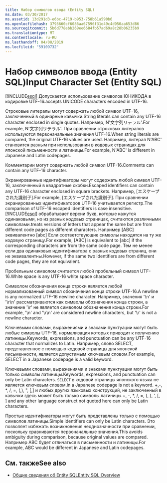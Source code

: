 ```yaml
---
title: Набор символов ввода (Entity SQL)
ms.date: 03/30/2017
ms.assetid: 13d291d3-e6bc-4719-b953-758b61a590b6
ms.openlocfilehash: 3795660cf6086aa67596f31e49c4d950aa653d86
ms.sourcegitcommit: 5b6d778ebb269ee6684fb57ad69a8c28b06235b9
ms.translationtype: MT
ms.contentlocale: ru-RU
ms.lasthandoff: 04/08/2019
ms.locfileid: "59109732"
---
```

# <a name="input-character-set-entity-sql"></a><span data-ttu-id="cb99b-102">Набор символов ввода (Entity SQL)</span><span class="sxs-lookup"><span data-stu-id="cb99b-102">Input Character Set (Entity SQL)</span></span>
[!INCLUDE[esql](../../../../../../includes/esql-md.md)] <span data-ttu-id="cb99b-103">Допускается использование символов ЮНИКОДА в кодировке UTF-16.</span><span class="sxs-lookup"><span data-stu-id="cb99b-103">accepts UNICODE characters encoded in UTF-16.</span></span>  
  
 <span data-ttu-id="cb99b-104">Строковые литералы могут содержать любой символ UTF-16, заключенный в одинарные кавычки.</span><span class="sxs-lookup"><span data-stu-id="cb99b-104">String literals can contain any UTF-16 character enclosed in single quotes.</span></span> <span data-ttu-id="cb99b-105">Например, N'文字列リテラル'.</span><span class="sxs-lookup"><span data-stu-id="cb99b-105">For example, N'文字列リテラル'.</span></span> <span data-ttu-id="cb99b-106">При сравнении строковых литералов используются первоначальные значения UTF-16.</span><span class="sxs-lookup"><span data-stu-id="cb99b-106">When string literals are compared, the original UTF-16 values are used.</span></span> <span data-ttu-id="cb99b-107">Например, литерал N'ABC' становится разным при использовании в кодовых страницах для японской письменности и латиницы.</span><span class="sxs-lookup"><span data-stu-id="cb99b-107">For example, N'ABC' is different in Japanese and Latin codepages.</span></span>  
  
 <span data-ttu-id="cb99b-108">Комментарии могут содержать любой символ UTF-16.</span><span class="sxs-lookup"><span data-stu-id="cb99b-108">Comments can contain any UTF-16 character.</span></span>  
  
 <span data-ttu-id="cb99b-109">Экранированные идентификаторы могут содержать любой символ UTF-16, заключенный в квадратные скобки.</span><span class="sxs-lookup"><span data-stu-id="cb99b-109">Escaped identifiers can contain any UTF-16 character enclosed in square brackets.</span></span> <span data-ttu-id="cb99b-110">Например, [エスケープされた識別子].</span><span class="sxs-lookup"><span data-stu-id="cb99b-110">For example, [エスケープされた識別子].</span></span> <span data-ttu-id="cb99b-111">При сравнении экранированных идентификаторов UTF-16 учитывается регистр.</span><span class="sxs-lookup"><span data-stu-id="cb99b-111">The comparison of UTF-16 escaped identifiers is case insensitive.</span></span> [!INCLUDE[esql](../../../../../../includes/esql-md.md)] <span data-ttu-id="cb99b-112">обрабатывает версии букв, которые кажутся одинаковыми, но из разных кодовых страницах, считаются различными символами.</span><span class="sxs-lookup"><span data-stu-id="cb99b-112">treats versions of letters that appear the same but are from different code pages as different characters.</span></span> <span data-ttu-id="cb99b-113">Например [ABC] эквивалентно [abc] Если соответствующие символы находятся на ту же кодовую страницу.</span><span class="sxs-lookup"><span data-stu-id="cb99b-113">For example, [ABC] is equivalent to [abc] if the corresponding characters are from the same code page.</span></span> <span data-ttu-id="cb99b-114">Тем не менее если два одинаковых идентификатора с разных кодовых страниц, они не эквивалентны.</span><span class="sxs-lookup"><span data-stu-id="cb99b-114">However, if the same two identifiers are from different code pages, they are not equivalent.</span></span>  
  
 <span data-ttu-id="cb99b-115">Пробельным символом считается любой пробельный символ UTF-16.</span><span class="sxs-lookup"><span data-stu-id="cb99b-115">White space is any UTF-16 white space character.</span></span>  
  
 <span data-ttu-id="cb99b-116">Символом обозначения конца строки является любой нормализованный символ обозначения конца строки UTF-16.</span><span class="sxs-lookup"><span data-stu-id="cb99b-116">A newline is any normalized UTF-16 newline character.</span></span> <span data-ttu-id="cb99b-117">Например, значения '\n' и '\r\n' рассматриваются как символы обозначения конца строки, а значение '\r' не является символом обозначения конца строки.</span><span class="sxs-lookup"><span data-stu-id="cb99b-117">For example, '\n' and '\r\n' are considered newline characters, but '\r' is not a newline character.</span></span>  
  
 <span data-ttu-id="cb99b-118">Ключевыми словами, выражениями и знаками пунктуации могут быть любые символы UTF-16, нормализация которых приводит к получению латиницы.</span><span class="sxs-lookup"><span data-stu-id="cb99b-118">Keywords, expressions, and punctuation can be any UTF-16 character that normalizes to Latin.</span></span> <span data-ttu-id="cb99b-119">Например, слово SELECT, представленное с помощью кодовой страницы для японской письменности, является допустимым ключевым словом.</span><span class="sxs-lookup"><span data-stu-id="cb99b-119">For example, SELECT in a Japanese codepage is a valid keyword.</span></span>  
  
 <span data-ttu-id="cb99b-120">Ключевыми словами, выражениями и знаками пунктуации могут быть только символы латиницы.</span><span class="sxs-lookup"><span data-stu-id="cb99b-120">Keywords, expressions, and punctuation can only be Latin characters.</span></span> `SELECT` <span data-ttu-id="cb99b-121">в кодовой страницы японского языка не является ключевым словом.</span><span class="sxs-lookup"><span data-stu-id="cb99b-121">in a Japanese codepage is not a keyword.</span></span> <span data-ttu-id="cb99b-122">+,-, \*, /, =, (,), ", [,] и любых других языковых конструкций, не заключенный в кавычки здесь может быть только символы латиницы.</span><span class="sxs-lookup"><span data-stu-id="cb99b-122">+, -, \*, /, =, (, ), ‘, [, ] and any other language construct not quoted here can only be Latin characters.</span></span>  
  
 <span data-ttu-id="cb99b-123">Простые идентификаторы могут быть представлены только с помощью символов латиницы.</span><span class="sxs-lookup"><span data-stu-id="cb99b-123">Simple identifiers can only be Latin characters.</span></span> <span data-ttu-id="cb99b-124">Это позволяет избежать возникновения неоднозначности при сравнении, поскольку сравниваются первоначальные значения.</span><span class="sxs-lookup"><span data-stu-id="cb99b-124">This avoids ambiguity during comparison, because original values are compared.</span></span> <span data-ttu-id="cb99b-125">Например ABC будет отличаться в письменности и латиницы.</span><span class="sxs-lookup"><span data-stu-id="cb99b-125">For example, ABC would be different in Japanese and Latin codepages.</span></span>  
  
## <a name="see-also"></a><span data-ttu-id="cb99b-126">См. также</span><span class="sxs-lookup"><span data-stu-id="cb99b-126">See also</span></span>

- [<span data-ttu-id="cb99b-127">Общие сведения об Entity SQL</span><span class="sxs-lookup"><span data-stu-id="cb99b-127">Entity SQL Overview</span></span>](../../../../../../docs/framework/data/adonet/ef/language-reference/entity-sql-overview.md)
